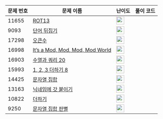 | 문제 번호 | 문제 이름 | 난이도 | 풀이 코드 |
| --- | --- | --- | --- |
| 11655 | [ROT13](https://www.acmicpc.net/problem/11655) | <img height="25px" width="25px=" src="https://static.solved.ac/tier_small/5.svg"/> |  |
| 9093 | [단어 뒤집기](https://www.acmicpc.net/problem/9093) | <img height="25px" width="25px=" src="https://static.solved.ac/tier_small/5.svg"/> |  |
| 17298 | [오큰수](https://www.acmicpc.net/problem/17298) | <img height="25px" width="25px=" src="https://static.solved.ac/tier_small/12.svg"/> |  |
| 16998 | [It’s a Mod, Mod, Mod, Mod World](https://www.acmicpc.net/problem/16998) | <img height="25px" width="25px=" src="https://static.solved.ac/tier_small/22.svg"/> |  |
| 16903 | [수열과 쿼리 20](https://www.acmicpc.net/problem/16903) | <img height="25px" width="25px=" src="https://static.solved.ac/tier_small/18.svg"/> |  |
| 15993 | [1, 2, 3 더하기 8](https://www.acmicpc.net/problem/15993) | <img height="25px" width="25px=" src="https://static.solved.ac/tier_small/10.svg"/> |  |
| 14425 | [문자열 집합](https://www.acmicpc.net/problem/14425) | <img height="25px" width="25px=" src="https://static.solved.ac/tier_small/8.svg"/> |  |
| 13163 | [닉네임에 갓 붙이기](https://www.acmicpc.net/problem/13163) | <img height="25px" width="25px=" src="https://static.solved.ac/tier_small/4.svg"/> |  |
| 10822 | [더하기](https://www.acmicpc.net/problem/10822) | <img height="25px" width="25px=" src="https://static.solved.ac/tier_small/4.svg"/> |  |
| 9250 | [문자열 집합 판별](https://www.acmicpc.net/problem/9250) | <img height="25px" width="25px=" src="https://static.solved.ac/tier_small/19.svg"/> |  |
